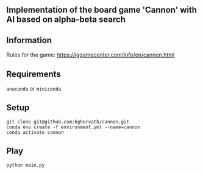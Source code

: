 ## Implementation of the board game 'Cannon' with AI based on alpha-beta search

## Information
Rules for the game: https://iggamecenter.com/info/en/cannon.html

## Requirements

`anaconda` or `miniconda`.

## Setup

```
git clone git@github.com:bghorvath/cannon.git
conda env create -f environment.yml --name=cannon
conda activate cannon
```

## Play
```
python main.py
```